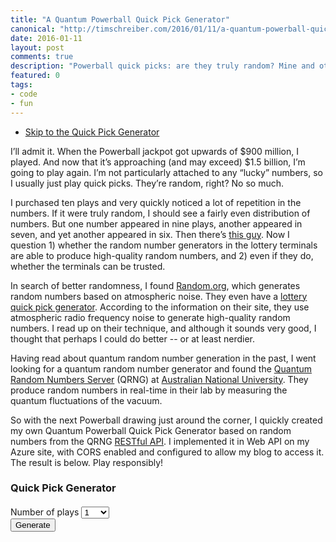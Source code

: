 ```yaml
--- 
title: "A Quantum Powerball Quick Pick Generator"
canonical: "http://timschreiber.com/2016/01/11/a-quantum-powerball-quick-pick-generator.md/"
date: 2016-01-11
layout: post
comments: true
description: "Powerball quick picks: are they truly random? Mine and others' observations say no. But thanks to the science of Quantum mechanics, it's now possible to generate truly random picks."
featured: 0
tags:
- code
- fun
---
```


- <a href="#pbForm">Skip to the Quick Pick Generator</a>

I’ll admit it. When the Powerball jackpot got upwards of $900 million, I played. And now that it’s approaching (and may exceed) $1.5 billion, I’m going to play again. I’m not particularly attached to any “lucky” numbers, so I usually just play quick picks. They’re random, right? No so much.

I purchased ten plays and very quickly noticed a lot of repetition in the numbers. If it were truly random, I should see a fairly even distribution of numbers. But one number appeared in nine plays, another appeared in seven, and yet another appeared in six. Then there’s <a href="http://www.lottoreport.com/PBDuplicateQPs.htm" target="_blank">this guy</a>. Now I question 1) whether the random number generators in the lottery terminals are able to produce high-quality random numbers, and 2) even if they do, whether the terminals can be trusted.

In search of better randomness, I found <a href="https://www.random.org/" target="_blank">Random.org</a>, which generates random numbers based on atmospheric noise. They even have a <a href="https://www.random.org/quick-pick/" target="_blank">lottery quick pick generator</a>. According to the information on their site, they use atmospheric radio frequency noise to generate high-quality random numbers. I read up on their technique, and although it sounds very good, I thought that perhaps I could do better -- or at least nerdier.

Having read about quantum random number generation in the past, I went looking for a quantum random number generator and found the <a href="https://qrng.anu.edu.au/" target="_blank">Quantum Random Numbers Server</a> (QRNG) at <a href="http://www.anu.edu.au/" target="_blank">Australian National University</a>. They produce random numbers in real-time in their lab by measuring the quantum fluctuations of the vacuum.

So with the next Powerball drawing just around the corner, I quickly created my own Quantum Powerball Quick Pick Generator based on random numbers from the QRNG <a href="https://qrng.anu.edu.au/API/api-demo.php" target="_blank">RESTful API</a>. I implemented it in Web API on my Azure site, with CORS enabled and configured to allow my blog to access it. The result is below. Play responsibly!

<a name="pbForm"></a>

### Quick Pick Generator ###

<div class="col-xs-12" style="margin-top:20px;">
  <div class="form-group">
    <label>Number of plays</label>
    <select id="selPbPlays" class="form-control">
      <option value="1" selected>1</option>
      <option value="5">5</option>
      <option value="10">10</option>
      <option value="20">20</option>
      <option value="50">50</option>
      <option value="100">100</option>
    </select>
  </div>
  <div>
    <button id="btnPbGenerate" class="btn btn-primary">Generate</button>
  </div>
</div>

<div id="pbResults" class="col-xs-12"></div>

<div class="clearfix"></div>
